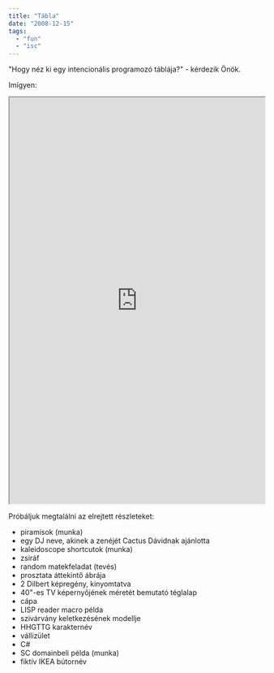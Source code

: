 ```yaml
---
title: "Tábla"
date: "2008-12-15"
tags: 
  - "fun"
  - "isc"
---
```


"Hogy néz ki egy intencionális programozó táblája?" - kérdezik Önök.

Imígyen:

<iframe loading="lazy" width="100%" height="800" allowfullscreen="" allow="autoplay; fullscreen" src="https://tabla.csokavar.hu"></iframe>

Próbáljuk megtalálni az elrejtett részleteket:

- piramisok (munka)
- egy DJ neve, akinek a zenéjét Cactus Dávidnak ajánlotta
- kaleidoscope shortcutok (munka)
- zsiráf
- random matekfeladat (tevés)
- prosztata áttekintő ábrája
- 2 Dilbert képregény, kinyomtatva
- 40"-es TV képernyőjének méretét bemutató téglalap
- cápa
- LISP reader macro példa
- szivárvány keletkezésének modellje
- HHGTTG karakternév
- vállizület
- C#
- SC domainbeli példa (munka)
- fiktív IKEA bútornév
